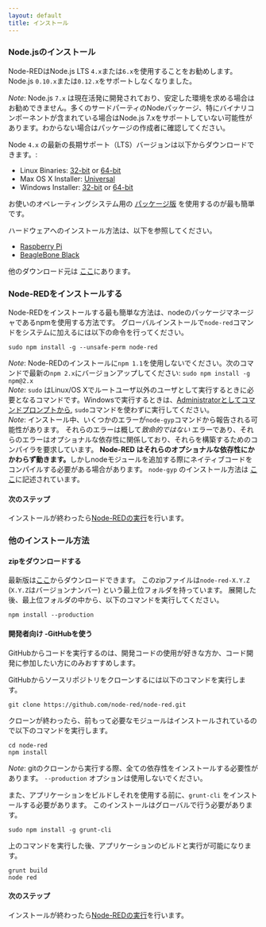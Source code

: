 ```yaml
---
layout: default
title: インストール
---
```


### Node.jsのインストール

Node-REDはNode.js LTS <code>4.x</code>または<code>6.x</code>を使用することをお勧めします。Node.js <code>0.10.x</code>または<code>0.12.x</code>をサポートしなくなりました。

<div class="doc-callout"><em>Note</em>:  Node.js <code>7.x</code> は現在活発に開発されており、安定した環境を求める場合はお勧めできません。多くのサードパーティのNodeパッケージ、特にバイナリコンポーネントが含まれている場合はNode.js 7.xをサポートしていない可能性があります。わからない場合はパッケージの作成者に確認してください。</div>

Node <code>4.x</code> の最新の長期サポート（LTS）バージョンは以下からダウンロードできます。:

- Linux Binaries: [32-bit](https://nodejs.org/dist/latest-v4.x/node-v4.7.2-linux-x86.tar.gz) or [64-bit](https://nodejs.org/dist/latest-v4.x/node-v4.7.2-linux-x64.tar.gz)
- Max OS X Installer: [Universal](https://nodejs.org/dist/latest-v4.x/node-v4.7.2.pkg)
- Windows Installer: [32-bit](https://nodejs.org/dist/latest-v4.x/node-v4.7.2-x86.msi) or [64-bit](https://nodejs.org/dist/latest-v4.x/node-v4.7.2-x64.msi)

お使いのオペレーティングシステム用の [パッケージ版](https://nodejs.org/en/download/package-manager/) を使用するのが最も簡単です。

ハードウェアへのインストール方法は、以下を参照してください。

 - [Raspberry Pi](../hardware/raspberrypi.html)
 - [BeagleBone Black](../hardware/beagleboneblack.html)

他のダウンロード元は [ここ](https://nodejs.org/dist/latest-v4.x/)にあります。

### Node-REDをインストールする

Node-REDをインストールする最も簡単な方法は、nodeのパッケージマネージャであるnpmを使用する方法です。
グローバルインストールで`node-red`コマンドをシステムに加えるには以下の命令を行ってください。

    sudo npm install -g --unsafe-perm node-red

<div class="doc-callout">
<em>Note</em>: Node-REDのインストールに<code>npm 1.1</code>を使用しないでください。次のコマンドで最新の<code>npm 2.x</code>にバージョンアップしてください: <code>sudo npm install -g npm@2.x</code><br />
<em>Note</em>: <code>sudo</code> はLinux/OS Xでルートユーザ以外のユーザとして実行するときに必要となるコマンドです。Windowsで実行するときは、<a href="https://technet.microsoft.com/en-gb/library/cc947813%28v=ws.10%29.aspx">Administratorとしてコマンドプロンプトから</a>,
<code>sudo</code>コマンドを使わずに実行してください。<br />
<em>Note</em>: インストール中、いくつかのエラーが<code>node-gyp</code>コマンドから報告される可能性があります。
それらのエラーは概して<em>致命的ではない</em> エラーであり、それらのエラーはオプショナルな依存性に関係しており、それらを構築するためのコンパイラを要求しています。
 <b>Node-RED はそれらのオプショナルな依存性にかかわらず動きます。</b>しかしnodeモジュールを追加する際にネイティブコードをコンパイルする必要がある場合があります。 <code>node-gyp</code>
のインストール方法は <a href="https://github.com/TooTallNate/node-gyp#installation">ここ</a>に記述されています。
</div>

#### 次のステップ

インストールが終わったら[Node-REDの実行](running.html)を行います。

### 他のインストール方法

#### zipをダウンロードする

最新版は[ここ](https://github.com/node-red/node-red/releases/latest)からダウンロードできます。
このzipファイルは`node-red-X.Y.Z` (`X.Y.Z`はバージョンナンバー) という最上位フォルダを持っています。
展開した後、最上位フォルダの中から、以下のコマンドを実行してください。

    npm install --production

#### 開発者向け -GitHubを使う

GitHubからコードを実行するのは、開発コードの使用が好きな方か、コード開発に参加したい方にのみおすすめします。

GitHubからソースリポジトリをクローンするには以下のコマンドを実行します。

    git clone https://github.com/node-red/node-red.git

クローンが終わったら、前もって必要なモジュールはインストールされているので以下のコマンドを実行します。

    cd node-red
    npm install

<div class="doc-callout">
<em>Note</em>: gitのクローンから実行する際、全ての依存性をインストールする必要性があります。
 <code>--production</code> オプションは使用しないでください。
</div>

また、アプリケーションをビルドしそれを使用する前に、`grunt-cli` をインストールする必要があります。 このインストールはグローバルで行う必要があります。

    sudo npm install -g grunt-cli

上のコマンドを実行した後、アプリケーションのビルドと実行が可能になります。

    grunt build
    node red

#### 次のステップ

インストールが終わったら[Node-REDの実行](running.html)を行います。
